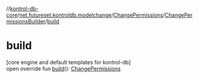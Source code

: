//[kontrol-db-core](../../../../index.md)/[net.futureset.kontroldb.modelchange](../../index.md)/[ChangePermissions](../index.md)/[ChangePermissionsBuilder](index.md)/[build](build.md)

# build

[core engine and default templates for kontrol-db]\
open override fun [build](build.md)(): [ChangePermissions](../index.md)

